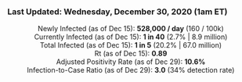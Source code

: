### Last Updated: Wednesday, December 30, 2020 (1am ET)
<p align="center">
Newly Infected (as of Dec 15): <b>528,000 / day</b> 
(160 / 100k)<br>
Currently Infected (as of Dec 15): <b>1 in 40</b>
(2.7% | 8.9 million)<br>
Total Infected (as of Dec 15): <b>1 in 5</b>
(20.2% | 67.0 million)<br>
Rt (as of Dec 15): <b>0.89</b><br>
Adjusted Positivity Rate (as of Dec 29): <b>10.6%</b><br>
Infection-to-Case Ratio (as of Dec 29): <b>3.0</b> (34% detection rate)</p>